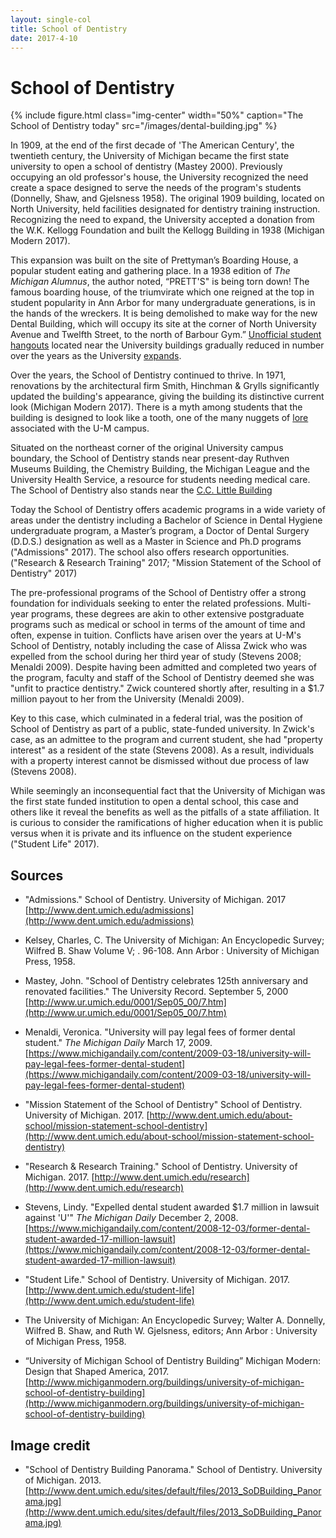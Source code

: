 ```yaml
---
layout: single-col
title: School of Dentistry
date: 2017-4-10
---
```


# School of Dentistry

{% include figure.html class="img-center" width="50%" caption="The School of Dentistry today" src="/images/dental-building.jpg" %}

In 1909, at the end of the first decade of 'The American Century', the twentieth century, the University of Michigan became the first state university to open a school of dentistry (Mastey 2000). Previously occupying an old professor's house, the University recognized the need create a space designed to serve the needs of the program's students (Donnelly, Shaw, and Gjelsness 1958). The original 1909 building, located on North University, held facilities designated for dentistry training instruction. Recognizing the need to expand, the University accepted a donation from the W.K. Kellogg Foundation and built the Kellogg Building in 1938 (Michigan Modern 2017).

This expansion was built on the site of Prettyman’s Boarding House, a popular student eating and gathering place. In a 1938 edition of _The Michigan Alumnus_, the author noted, “PRETT'S" is being torn down! The famous boarding house, of the triumvirate which one reigned at the top in student popularity in Ann Arbor for many undergraduate generations, is in the hands of the wreckers. It is being demolished to make way for the new Dental Building, which will occupy its site at the corner of North University Avenue and Twelfth Street, to the north of Barbour Gym.” [Unofficial student hangouts](https://umich-hist-399.github.io/campus-histories/essays/social-training) located near the University buildings gradually reduced in number over the years as the University [expands](https://umich-hist-399.github.io/campus-histories/essays/um-expansion-east).

Over the years, the School of Dentistry continued to thrive. In 1971, renovations by the architectural firm Smith, Hinchman & Grylls significantly updated the building's appearance, giving the building its distinctive current look (Michigan Modern 2017). There is a myth among students that the building is designed to look like a tooth, one of the many nuggets of [lore](https://umich-hist-399.github.io/campus-histories/blurbs/arch) associated with the U-M campus.

Situated on the northeast corner of the original University campus boundary, the School of Dentistry stands near present-day Ruthven Museums Building, the Chemistry Building, the Michigan League and the University Health Service, a resource for students needing medical care. The School of Dentistry also stands near the [C.C. Little Building](https://umich-hist-399.github.io/campus-histories/blurbs/cclittle)

Today the School of Dentistry offers academic programs in a wide variety of areas under the dentistry including a Bachelor of Science in Dental Hygiene undergraduate program, a Master’s program, a Doctor of Dental Surgery (D.D.S.) designation as well as a Master in Science and Ph.D programs ("Admissions" 2017). The school also offers research opportunities. ("Research & Research Training" 2017; "Mission Statement of the School of Dentistry" 2017)

The pre-professional programs of the School of Dentistry offer a strong foundation for individuals seeking to enter the related professions. Multi-year programs, these degrees are akin to other extensive postgraduate programs such as medical or school in terms of the amount of time and often, expense in tuition. Conflicts have arisen over the years at U-M's School of Dentistry, notably including the case of Alissa Zwick who was expelled from the school during her third year of study (Stevens 2008; Menaldi 2009). Despite having been admitted and completed two years of the program, faculty and staff of the School of Dentistry deemed she was "unfit to practice dentistry." Zwick countered shortly after, resulting in a $1.7 million payout to her from the University (Menaldi 2009). 

Key to this case, which culminated in a federal trial, was the position of School of Dentistry as part of a public, state-funded university. In Zwick's case, as an admittee to the program and current student, she had "property interest" as a resident of the state (Stevens 2008). As a result, individuals with a property interest cannot be dismissed without due process of law (Stevens 2008). 

While seemingly an inconsequential fact that the University of Michigan was the first state funded institution to open a dental school, this case and others like it reveal the benefits as well as the pitfalls of a state affiliation. It is curious to consider the ramifications of higher education when it is public versus when it is private and its influence on the student experience ("Student Life" 2017). 

## Sources

- "Admissions." School of Dentistry. University of Michigan. 2017
[http://www.dent.umich.edu/admissions](http://www.dent.umich.edu/admissions)

- Kelsey, Charles, C. The University of Michigan: An Encyclopedic Survey; Wilfred B. Shaw Volume V; . 96-108. Ann Arbor : University of Michigan Press, 1958.

- Mastey, John. "School of Dentistry celebrates 125th anniversary and renovated facilities." The University Record. September 5, 2000
[http://www.ur.umich.edu/0001/Sep05_00/7.htm](http://www.ur.umich.edu/0001/Sep05_00/7.htm) 
	
- Menaldi, Veronica. "University will pay legal fees of former dental student." _The Michigan Daily_ March 17, 2009.
[https://www.michigandaily.com/content/2009-03-18/university-will-pay-legal-fees-former-dental-student](https://www.michigandaily.com/content/2009-03-18/university-will-pay-legal-fees-former-dental-student)

- "Mission Statement of the School of Dentistry" School of Dentistry. University of Michigan. 2017.
[http://www.dent.umich.edu/about-school/mission-statement-school-dentistry](http://www.dent.umich.edu/about-school/mission-statement-school-dentistry)

- "Research & Research Training." School of Dentistry. University of Michigan. 2017.
[http://www.dent.umich.edu/research](http://www.dent.umich.edu/research)
	
- Stevens, Lindy. "Expelled dental student awarded $1.7 million in lawsuit against 'U'" _The Michigan Daily_ December 2, 2008.
[https://www.michigandaily.com/content/2008-12-03/former-dental-student-awarded-17-million-lawsuit](https://www.michigandaily.com/content/2008-12-03/former-dental-student-awarded-17-million-lawsuit)

- "Student Life." School of Dentistry. University of Michigan. 2017. [http://www.dent.umich.edu/student-life](http://www.dent.umich.edu/student-life)

- The University of Michigan: An Encyclopedic Survey; Walter A. Donnelly, Wilfred B. Shaw, and Ruth W. Gjelsness, editors; Ann Arbor : University of Michigan Press, 1958.

- “University of Michigan School of Dentistry Building” Michigan Modern: Design that Shaped America, 2017.  [http://www.michiganmodern.org/buildings/university-of-michigan-school-of-dentistry-building](http://www.michiganmodern.org/buildings/university-of-michigan-school-of-dentistry-building)

## Image credit
- "School of Dentistry Building Panorama." School of Dentistry. University of Michigan. 2013. [http://www.dent.umich.edu/sites/default/files/2013_SoDBuilding_Panorama.jpg](http://www.dent.umich.edu/sites/default/files/2013_SoDBuilding_Panorama.jpg)
